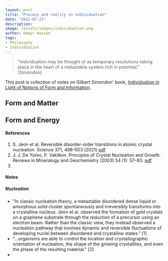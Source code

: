 ```yaml
---
layout: post
title: "Process and reality in individuation"
date: "2021-07-23"
description:
image: /assets/images/individuation.png
author: Umayr Hassan
tags:
- Philosophy
- Individuation
---
```

> "Individuation may be thought of as temporary resolutions taking place in the heart 
> of a metastable system rich in potential." (Simondon)


This post is collection of notes on Gilbert Simondon' book, 
[Individuation in Light of Notions of Form and Information](https://www.upress.umn.edu/book-division/books/individuation-in-light-of-notions-of-form-and).

## Form and Matter

## Form and Energy


#### References

1. S. Jeon et al. Reversible disorder-order transitions in atomic crystal nucleation. Science 371, 498–503 (2021) 
   [pdf](research.physics.berkeley.edu/zettl/pdf/Reversible%20disorder-order%20transitions%20in%20atomic%20crystal%20nucleation.pd)
2. J. J. De Yoreo, P. Vakilkov. Principles of Crystal Nucleation and Growth. Reviews in Mineralogy and Geochemistry (2003) 54 (1): 57–93.
   [pdf](https://www.eps.mcgill.ca/~jeannep/eps/EPSC644/Principles%20Of%20Nucleation%20And%20Growth.pdf)  
3.

#### Notes
##### Nucleation
- "In classic nucleation theory, a metastable disordered dense liquid or amorphous 
  solid cluster spontaneously and irreversibly transforms into a crystalline nucleus. 
  Jeon et al. observed the formation of gold crystals on a graphene substrate through 
  the reduction of a precursor using an electron beam. Rather than the classic view, 
  they instead observed a nucleation pathway that involves dynamic and reversible 
  fluctuations of developing nuclei between disordered and crystalline states." [1]
- "...organisms are able to control the location and crystallographic orientation of 
  nucleation, the shape of the growing crystallites, and even the phase of the 
  resulting material." [2]
- 